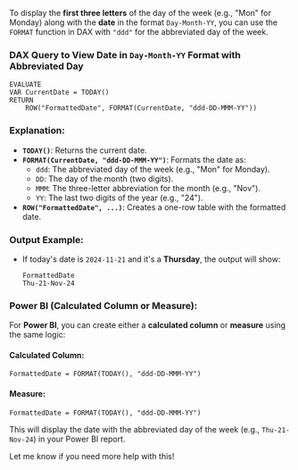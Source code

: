To display the **first three letters** of the day of the week (e.g., "Mon" for Monday) along with the **date** in the format `Day-Month-YY`, you can use the `FORMAT` function in DAX with `"ddd"` for the abbreviated day of the week.

### **DAX Query to View Date in `Day-Month-YY` Format with Abbreviated Day**

```dax
EVALUATE
VAR CurrentDate = TODAY()
RETURN 
    ROW("FormattedDate", FORMAT(CurrentDate, "ddd-DD-MMM-YY"))
```

### **Explanation**:
- **`TODAY()`**: Returns the current date.
- **`FORMAT(CurrentDate, "ddd-DD-MMM-YY")`**: Formats the date as:
  - `ddd`: The abbreviated day of the week (e.g., "Mon" for Monday).
  - `DD`: The day of the month (two digits).
  - `MMM`: The three-letter abbreviation for the month (e.g., "Nov").
  - `YY`: The last two digits of the year (e.g., "24").
- **`ROW("FormattedDate", ...)`**: Creates a one-row table with the formatted date.

### **Output Example**:
- If today's date is `2024-11-21` and it's a **Thursday**, the output will show:
  ```
  FormattedDate
  Thu-21-Nov-24
  ```

### **Power BI (Calculated Column or Measure)**:
For **Power BI**, you can create either a **calculated column** or **measure** using the same logic:

#### **Calculated Column**:
```dax
FormattedDate = FORMAT(TODAY(), "ddd-DD-MMM-YY")
```

#### **Measure**:
```dax
FormattedDate = FORMAT(TODAY(), "ddd-DD-MMM-YY")
```

This will display the date with the abbreviated day of the week (e.g., `Thu-21-Nov-24`) in your Power BI report.

Let me know if you need more help with this!